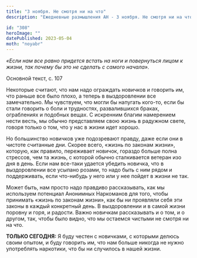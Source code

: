 ```yaml
---
title: "3 ноября. Не смотря ни на что"
description: "Ежедневные размышления АН - 3 ноября. Не смотря ни на что"

id: "308"
heroImage: ""
datePublished: 2023-05-04
moth: "noyabr"
---
```


_«Если нам все равно придется встать на ноги и повернуться лицом к жизни, так
почему бы это не сделать с самого начала»._

Основной текст, с. 107

Некоторые считают, что нам надо ограждать новичков и говорить им, что раньше
все было плохо, а теперь в выздоровлении все замечательно. Мы чувствуем, что
могли бы напугать кого-то, если бы стали говорить о боли и трудностях,
развалившихся браках, ограблениях и подобных вещах. С искренним благим
намерением нести весть, мы обычно представляем свою жизнь в радужном свете,
говоря только о том, что у нас в жизни идет хорошо.

Но большинство новичков уже подозревают правду, даже если они в чистоте
считанные дни. Скорее всего, «жизнь по законам жизни», которую, как правило,
переживает новичок, гораздо больше полна стрессов, чем та жизнь, с которой
обычно сталкивается ветеран изо дня в день. Если нам все-таки удается убедить
новичка, что в выздоровлении все усыпано розами, то надо быть с ним рядом и
поддерживать, если что-нибудь у него или у нее пойдет в жизни не так.

Может быть, нам просто надо правдиво рассказывать, как мы используем потенциал
Анонимных Наркоманов для того, чтобы принимать «жизнь по законам жизни», как
бы ни проявляли себя эти законы в каждый конкретный день. В выздоровлении и в
самой жизни поровну и горя, и радости. Важно новичкам рассказывать и о том, и
о другом, так, чтобы было видно, что мы остаемся чистыми не смотря ни на что.

**ТОЛЬКО СЕГОДНЯ:** Я буду честен с новичками, с которыми делюсь своим опытом,
и буду говорить им, что нам больше никогда не нужно употреблять наркотики, что
бы ни случилось в нашей жизни.
